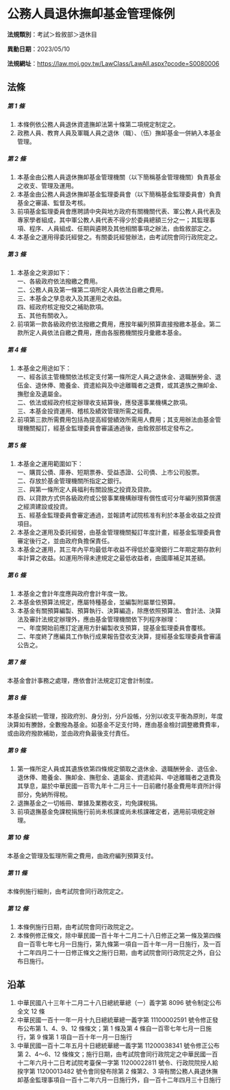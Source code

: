 # 公務人員退休撫卹基金管理條例




**法規類別**：考試＞銓敘部＞退休目

**異動日期**：2023/05/10  

**法規網址**：https://law.moj.gov.tw/LawClass/LawAll.aspx?pcode=S0080006



## 法條
##### 第 1 條
1. 本條例依公務人員退休資遣撫卹法第十條第二項規定制定之。
1. 政務人員、教育人員及軍職人員之退休（職）、（伍）撫卹基金一併納入本基金管理。

##### 第 2 條
1. 本基金由公務人員退休撫卹基金管理機關（以下簡稱基金管理機關）負責基金之收支、管理及運用。
1. 本基金由公務人員退休撫卹基金監理委員會（以下簡稱基金監理委員會）負責基金之審議、監督及考核。
1. 前項基金監理委員會應聘請中央與地方政府有關機關代表、軍公教人員代表及專家學者組成，其中軍公教人員代表不得少於委員總額三分之一；其監理事項、程序、人員組成、任期與遴聘及其他相關事項之辦法，由銓敘部定之。
1. 本基金之運用得委託經營之。有關委託經營辦法，由考試院會同行政院定之。

##### 第 3 條
1. 本基金之來源如下：  
一、各級政府依法撥繳之費用。  
二、公務人員及第一條第二項所定人員依法自繳之費用。  
三、本基金之孳息收入及其運用之收益。  
四、經政府核定撥交之補助款項。  
五、其他有關收入。
1. 前項第一款各級政府依法撥繳之費用，應按年編列預算直接撥繳本基金。第二款所定人員依法自繳之費用，應由各服務機關按月彙繳本基金。

##### 第 4 條
1. 本基金之用途如下：  
一、經各該主管機關依法核定支付第一條所定人員之退休金、退職酬勞金、退伍金、退休俸、贍養金、資遣給與及中途離職者之退費，或其遺族之撫卹金、撫慰金及遺屬金。  
二、依法或經政府核定辦理收支結算後，應發還事業機構之款項。  
三、本基金投資運用、稽核及績效管理所需之經費。
1. 前項第三款所需費用包括為提高經營績效所需用人費用；其支用辦法由基金管理機關擬訂，經基金監理委員會審議通過後，由銓敘部核定發布之。

##### 第 5 條
1. 本基金之運用範圍如下：  
一、購買公債、庫券、短期票券、受益憑證、公司債、上市公司股票。  
二、存放於基金管理機關所指定之銀行。  
三、與第一條所定人員福利有關設施之投資及貸款。  
四、以貸款方式供各級政府或公營事業機構辦理有償性或可分年編列預算償還之經濟建設或投資。  
五、經基金監理委員會審定通過，並報請考試院核准有利於本基金收益之投資項目。
1. 本基金之運用及委託經營，由基金管理機關擬訂年度計畫，經基金監理委員會審定後行之，並由政府負擔保責任。
1. 本基金之運用，其三年內平均最低年收益不得低於臺灣銀行二年期定期存款利率計算之收益。如運用所得未達規定之最低收益者，由國庫補足其差額。

##### 第 6 條
1. 本基金之會計年度應與政府會計年度一致。
1. 本基金依預算法規定，應屬特種基金，並編製附屬單位預算。
1. 本基金有關預算編製、預算執行、決算編造，除應依照預算法、會計法、決算法及審計法規定辦理外，應由基金管理機關依下列程序辦理：  
一、年度開始前應訂定運用方針編製收支預算，提基金監理委員會覆核。  
二、年度終了應編具工作執行成果報告暨收支決算，提經基金監理委員會審議公告之。

##### 第 7 條
本基金會計事務之處理，應依會計法規定訂定會計制度。

##### 第 8 條
本基金採統一管理，按政府別、身分別，分戶設帳，分別以收支平衡為原則，年度決算如有賸餘，全數撥為基金。如基金不足支付時，應由基金檢討調整繳費費率，或由政府撥款補助，並由政府負最後支付責任。

##### 第 9 條
1. 第一條所定人員或其遺族依第四條規定領取之退休金、退職酬勞金、退伍金、退休俸、贍養金、撫卹金、撫慰金、遺屬金、資遣給與、中途離職者之退費及其孳息，屬於中華民國一百零九年十二月三十一日前繳付基金費用年資所計得部分，免納所得稅。
1. 退撫基金之一切帳冊、單據及業務收支，均免課稅捐。
1. 前項退撫基金免課稅捐施行前尚未核課或尚未核課確定者，適用前項規定辦理。

##### 第 10 條
本基金之管理及監理所需之費用，由政府編列預算支付。

##### 第 11 條
本條例施行細則，由考試院會同行政院定之。

##### 第 12 條
1. 本條例施行日期，由考試院會同行政院定之。
1. 本條例修正條文，除中華民國一百十年十二月二十八日修正之第一條及第四條自一百零七年七月一日施行，第九條第一項自一百十年一月一日施行，及一百十二年四月二十一日修正條文之施行日期，由考試院會同行政院定之外，自公布日施行。

## 沿革
1. 中華民國八十三年十二月二十八日總統華總（一）義字第 8096 號令制定公布全文 12 條
1. 中華民國一百十一年一月十九日總統華總一義字第 11100002591  號令修正發布公布第 1、4、9、12  條條文；第 1  條及第 4  條自一百零七年七月一日施行，第 9  條第 1  項自一百十年一月一日施行
1. 中華民國一百十二年五月十日總統華總一義字第 11200038341  號令修正公布第 2、4～6、12  條條文；施行日期，由考試院會同行政院定之中華民國一百十二年六月十二日考試院考臺保一字第 11200022811  號令、行政院院授人給揆字第 11200013482  號令會同發布除第 2  條第2、3  項有關公務人員退休撫卹基金監理事項自一百十二年六月一日施行外，自一百十二年四月三十日施行
